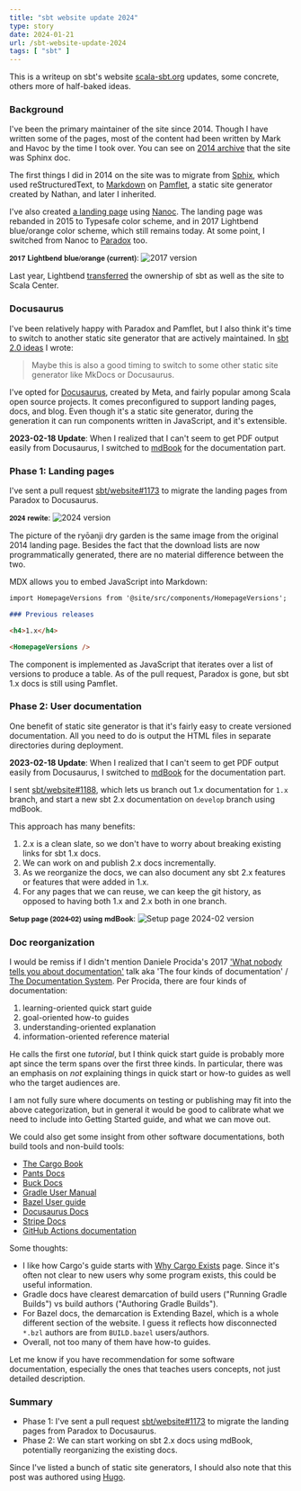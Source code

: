 ```yaml
---
title: "sbt website update 2024"
type: story
date: 2024-01-21
url: /sbt-website-update-2024
tags: [ "sbt" ]
---
```


This is a writeup on sbt's website [scala-sbt.org][scala-sbt] updates, some concrete, others more of half-baked ideas.

### Background

I've been the primary maintainer of the site since 2014. Though I have written some of the pages, most of the content had been written by Mark and Havoc by the time I took over. You can see on [2014 archive](https://web.archive.org/web/20140529085505/http://www.scala-sbt.org:80/) that the site was Sphinx doc.

The first things I did in 2014 on the site was to migrate from [Sphix](https://www.sphinx-doc.org/), which used reStructuredText, to [Markdown](https://github.com/sbt/website/commit/57bb93275be27eb6c2a58348204bacf1a0a5f90d) on [Pamflet](https://www.foundweekends.org/pamflet/), a static site generator created by Nathan, and later I inherited.

I've also created [a landing page](https://web.archive.org/web/20140625124822/http://www.scala-sbt.org/) using [Nanoc](https://nanoc.app/). The landing page was rebanded in 2015 to Typesafe color scheme, and in 2017 Lightbend blue/orange color scheme, which still remains today. At some point, I switched from Nanoc to [Paradox](https://developer.lightbend.com/docs/paradox/current/) too.

<b><span style="font-family: Helvetica Neue, Roboto; font-size: 0.8rem;">2017 Lightbend blue/orange (current)</span></b>:
![2017 version](/images/sbt-website-2017.png)

Last year, Lightbend [transferred](https://www.scala-lang.org/news/2023/08/25/sbt-license-transfer.html) the ownership of sbt as well as the site to Scala Center.

### Docusaurus

I've been relatively happy with Paradox and Pamflet, but I also think it's time to switch to another static site generator that are actively maintained. In [sbt 2.0 ideas](/sbt-2.0-ideas) I wrote:

> Maybe this is also a good timing to switch to some other static site generator like MkDocs or Docusaurus.

I've opted for [Docusaurus](https://docusaurus.io/), created by Meta, and fairly popular among Scala open source projects. It comes preconfigured to support landing pages, docs, and blog. Even though it's a static site generator, during the generation it can run components written in JavaScript, and it's extensible.

**2023-02-18 Update**: When I realized that I can't seem to get PDF output easily from Docusaurus, I switched to [mdBook](https://rust-lang.github.io/mdBook/) for the documentation part.

### Phase 1: Landing pages

I've sent a pull request [sbt/website#1173](https://github.com/sbt/website/pull/1173) to migrate the landing pages from Paradox to Docusaurus.

<b><span style="font-family: Helvetica Neue, Roboto; font-size: 0.8rem;">2024 rewite</span></b>:
![2024 version](/images/sbt-website-2024.png)

The picture of the ryōanji dry garden is the same image from the original 2014 landing page. Besides the fact that the download lists are now programmatically generated, there are no material difference between the two.

MDX allows you to embed JavaScript into Markdown:

```markdown
import HomepageVersions from '@site/src/components/HomepageVersions';

### Previous releases

<h4>1.x</h4>

<HomepageVersions />
```

The component is implemented as JavaScript that iterates over a list of versions to produce a table. As of the pull request, Paradox is gone, but sbt 1.x docs is still using Pamflet.

### Phase 2: User documentation

One benefit of static site generator is that it's fairly easy to create versioned documentation. All you need to do is output the HTML files in separate directories during deployment.

**2023-02-18 Update**: When I realized that I can't seem to get PDF output easily from Docusaurus, I switched to [mdBook](https://rust-lang.github.io/mdBook/) for the documentation part.

I sent [sbt/website#1188](https://github.com/sbt/website/pull/1188), which lets us branch out 1.x documentation for `1.x` branch, and start a new sbt 2.x documentation on `develop` branch using mdBook.

This approach has many benefits:

1. 2.x is a clean slate, so we don't have to worry about breaking existing links for sbt 1.x docs.
2. We can work on and publish 2.x docs incrementally.
3. As we reorganize the docs, we can also document any sbt 2.x features or features that were added in 1.x.
4. For any pages that we can reuse, we can keep the git history, as opposed to having both 1.x and 2.x both in one branch.

<b><span style="font-family: Helvetica Neue, Roboto; font-size: 0.8rem;">Setup page (2024-02) using mdBook</span></b>:
![Setup page 2024-02 version](/images/sbt-website-setup2.png)

### Doc reorganization

I would be remiss if I didn't mention Daniele Procida's 2017 ['What nobody tells you about documentation'](https://www.youtube.com/watch?v=t4vKPhjcMZg) talk aka 'The four kinds of documentation' / [The Documentation System](https://documentation.divio.com/). Per Procida, there are four kinds of documentation:

1. learning-oriented quick start guide
2. goal-oriented how-to guides
3. understanding-oriented explanation
4. information-oriented reference material

He calls the first one _tutorial_, but I think quick start guide is probably more apt since the term spans over the first three kinds. In particular, there was an emphasis on _not_ explaining things in quick start or how-to guides as well who the target audiences are.

I am not fully sure where documents on testing or publishing may fit into the above categorization, but in general it would be good to calibrate what we need to include into Getting Started guide, and what we can move out.

We could also get some insight from other software documentations, both build tools and non-build tools:

- [The Cargo Book](https://doc.rust-lang.org/cargo/)
- [Pants Docs](https://www.pantsbuild.org/2.18/docs/introduction/welcome-to-pants)
- [Buck Docs](https://buck.build/setup/getting_started.html)
- [Gradle User Manual](https://docs.gradle.org/current/userguide/userguide.html)
- [Bazel User guide](https://bazel.build/docs)
- [Docusaurus Docs](https://docusaurus.io/docs)
- [Stripe Docs](https://stripe.com/docs/payments)
- [GitHub Actions documentation](https://docs.github.com/en/actions)

Some thoughts:

- I like how Cargo's guide starts with [Why Cargo Exists](https://doc.rust-lang.org/cargo/guide/why-cargo-exists.html) page. Since it's often not clear to new users why some program exists, this could be useful information.
- Gradle docs have clearest demarcation of build users ("Running Gradle Builds") vs build authors ("Authoring Gradle Builds").
- For Bazel docs, the demarcation is Extending Bazel, which is a whole different section of the website. I guess it reflects how disconnected `*.bzl` authors are from `BUILD.bazel` users/authors.
- Overall, not too many of them have how-to guides.

Let me know if you have recommendation for some software documentation, especially the ones that teaches users concepts, not just detailed description.

### Summary

- Phase 1: I've sent a pull request [sbt/website#1173](https://github.com/sbt/website/pull/1173) to migrate the landing pages from Paradox to Docusaurus.
- Phase 2: We can start working on sbt 2.x docs using mdBook, potentially reorganizing the existing docs.

Since I've listed a bunch of static site generators, I should also note that this post was authored using [Hugo](https://gohugo.io/).

  [scala-sbt]: https://scala-sbt.org/
